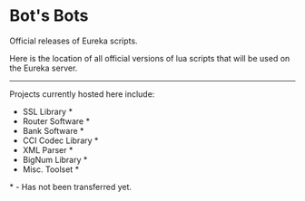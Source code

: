 # Bot's Bots
Official releases of Eureka scripts. 

Here is the location of all official versions of lua scripts that will be used on the Eureka server. 
___
Projects currently hosted here include: 
* SSL Library \* 
* Router Software \* 
* Bank Software \* 
* CCI Codec Library \* 
* XML Parser \* 
* BigNum Library \* 
* Misc. Toolset \* 

\* - Has not been transferred yet. 
